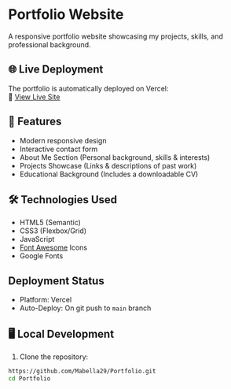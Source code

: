 # Portfolio Website

A responsive portfolio website showcasing my projects, skills, and professional background.

## 🌐 Live Deployment

The portfolio is automatically deployed on Vercel:  
🔗 [View Live Site](https://portfolio-sable-alpha-72.vercel.app/)

## 🚀 Features

- Modern responsive design
- Interactive contact form
- About Me Section (Personal background, skills & interests)  
- Projects Showcase (Links & descriptions of past work)  
- Educational Background (Includes a downloadable CV)  


## 🛠️ Technologies Used

- HTML5 (Semantic)
- CSS3 (Flexbox/Grid)
- JavaScript
- [Font Awesome](https://fontawesome.com/) Icons
- Google Fonts

## Deployment Status
- Platform: Vercel
- Auto-Deploy: On git push to `main` branch


## 🖥️ Local Development

1. Clone the repository:
```bash
https://github.com/Mabella29/Portfolio.git
cd Portfolio
